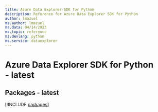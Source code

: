 ```yaml
---
title: Azure Data Explorer SDK for Python
description: Reference for Azure Data Explorer SDK for Python
author: lmazuel
ms.author: lmazuel
ms.data: 04/14/2023
ms.topic: reference
ms.devlang: python
ms.service: dataexplorer
---
```

# Azure Data Explorer SDK for Python - latest
## Packages - latest
[!INCLUDE [packages](data-explorer-index.md)]